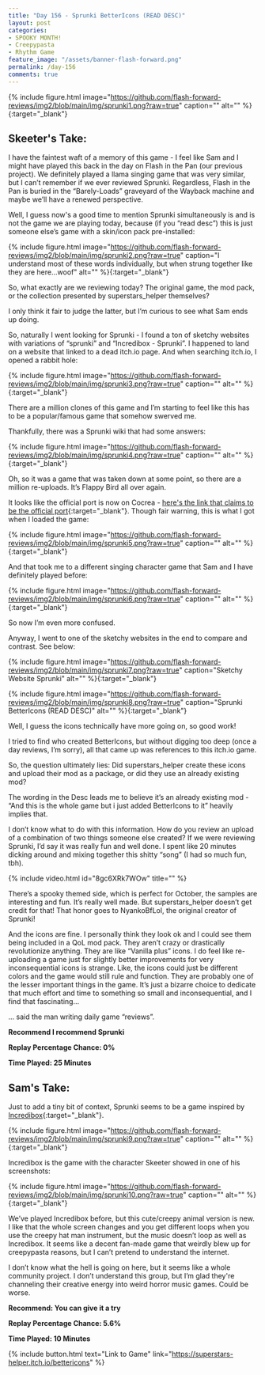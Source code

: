 ```yaml
---
title: "Day 156 - Sprunki BetterIcons (READ DESC)"
layout: post
categories:
- SPOOKY MONTH!
- Creepypasta
- Rhythm Game
feature_image: "/assets/banner-flash-forward.png"
permalink: /day-156
comments: true
---
```


{% include figure.html image="https://github.com/flash-forward-reviews/img2/blob/main/img/sprunki1.png?raw=true" caption="" alt="" %}{:target="_blank"}

## Skeeter's Take:

I have the faintest waft of a memory of this game - I feel like Sam and I might have played this back in the day on Flash in the Pan (our previous project). We definitely played a llama singing game that was very similar, but I can’t remember if we ever reviewed Sprunki. Regardless, Flash in the Pan is buried in the “Barely-Loads” graveyard of the Wayback machine and maybe we’ll have a renewed perspective. 

Well, I guess now's a good time to mention Sprunki simultaneously is and is not the game we are playing today, because (if you “read desc”) this is just someone else’s game with a skin/icon pack pre-installed: 

{% include figure.html image="https://github.com/flash-forward-reviews/img2/blob/main/img/sprunki2.png?raw=true" caption="I understand most of these words individually, but when strung together like they are here…woof" alt="" %}{:target="_blank"}

So, what exactly are we reviewing today? The original game, the mod pack, or the collection presented by superstars_helper themselves? 

I only think it fair to judge the latter, but I’m curious to see what Sam ends up doing. 

So, naturally I went looking for Sprunki - I found a ton of sketchy websites with variations of “sprunki” and “Incredibox - Sprunki”. I happened to land on a website that linked to a dead itch.io page. And when searching itch.io, I opened a rabbit hole: 

{% include figure.html image="https://github.com/flash-forward-reviews/img2/blob/main/img/sprunki3.png?raw=true" caption="" alt="" %}{:target="_blank"}

There are a million clones of this game and I’m starting to feel like this has to be a popular/famous game that somehow swerved me. 

Thankfully, there was a Sprunki wiki that had some answers:

{% include figure.html image="https://github.com/flash-forward-reviews/img2/blob/main/img/sprunki4.png?raw=true" caption="" alt="" %}{:target="_blank"}

Oh, so it was a game that was taken down at some point, so there are a million re-uploads. It’s Flappy Bird all over again.

It looks like the official port is now on Cocrea - [here's the link that claims to be the official port](https://cocrea.world/@NyankoBfLmao/Incredibox-SprunkiOFFICIALCOCREAPORT){:target="_blank"}. Though fair warning, this is what I got when I loaded the game:

{% include figure.html image="https://github.com/flash-forward-reviews/img2/blob/main/img/sprunki5.png?raw=true" caption="" alt="" %}{:target="_blank"}

And that took me to a different singing character game that Sam and I have definitely played before: 

{% include figure.html image="https://github.com/flash-forward-reviews/img2/blob/main/img/sprunki6.png?raw=true" caption="" alt="" %}{:target="_blank"}

So now I’m even more confused. 

Anyway, I went to one of the sketchy websites in the end to compare and contrast. See below:

{% include figure.html image="https://github.com/flash-forward-reviews/img2/blob/main/img/sprunki7.png?raw=true" caption="Sketchy Website Sprunki" alt="" %}{:target="_blank"}

{% include figure.html image="https://github.com/flash-forward-reviews/img2/blob/main/img/sprunki8.png?raw=true" caption="Sprunki BetterIcons (READ DESC)" alt="" %}{:target="_blank"}

Well, I guess the icons technically have more going on, so good work!

I tried to find who created BetterIcons, but without digging too deep (once a day reviews, I’m sorry), all that came up was references to this itch.io game. 

So, the question ultimately lies: Did superstars_helper create these icons and upload their mod as a package, or did they use an already existing mod? 

The wording in the Desc leads me to believe it’s an already existing mod - “And this is the whole game but i just added BetterIcons to it” heavily implies that. 

I don’t know what to do with this information. How do you review an upload of a combination of two things someone else created? If we were reviewing Sprunki, I’d say it was really fun and well done. I spent like 20 minutes dicking around and mixing together this shitty “song” (I had so much fun, tbh).

{% include video.html id="8gc6XRk7WOw" title="" %}

There’s a spooky themed side, which is perfect for October, the samples are interesting and fun. It’s really well made. But superstars_helper doesn’t get credit for that! That honor goes to NyankoBfLol, the original creator of Sprunki! 

And the icons are fine. I personally think they look ok and I could see them being included in a QoL mod pack. They aren’t crazy or drastically revolutionize anything. They are like “Vanilla plus” icons. I do feel like re-uploading a game just for slightly better improvements for very inconsequential icons is strange. Like, the icons could just be different colors and the game would still rule and function. They are probably one of the lesser important things in the game. It’s just a bizarre choice to dedicate that much effort and time to something so small and inconsequential, and I find that fascinating…

… said the man writing daily game “reviews”. 

**Recommend I recommend Sprunki**

**Replay Percentage Chance: 0%**

**Time Played: 25 Minutes**

## Sam's Take:

Just to add a tiny bit of context, Sprunki seems to be a game inspired by [Incredibox](https://www.incredibox.com/){:target="_blank"}.

{% include figure.html image="https://github.com/flash-forward-reviews/img2/blob/main/img/sprunki9.png?raw=true" caption="" alt="" %}{:target="_blank"}

Incredibox is the game with the character Skeeter showed in one of his screenshots:

{% include figure.html image="https://github.com/flash-forward-reviews/img2/blob/main/img/sprunki10.png?raw=true" caption="" alt="" %}{:target="_blank"}

We’ve played Incredibox before, but this cute/creepy animal version is new. I like that the whole screen changes and you get different loops when you use the creepy hat man instrument, but the music doesn’t loop as well as Incredibox. It seems like a decent fan-made game that weirdly blew up for creepypasta reasons, but I can’t pretend to understand the internet.

I don’t know what the hell is going on here, but it seems like a whole community project. I don’t understand this group, but I’m glad they're channeling their creative energy into weird horror music games. Could be worse.

**Recommend: You can give it a try** 

**Replay Percentage Chance: 5.6%**

**Time Played: 10 Minutes**

{% include button.html text="Link to Game" link="https://superstars-helper.itch.io/bettericons" %}